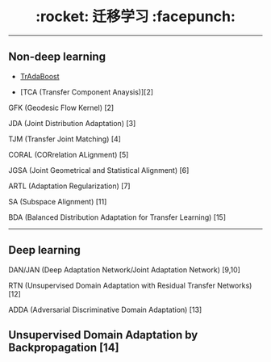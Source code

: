 <h1 align = "center">:rocket: 迁移学习 :facepunch:</h1>

---

## Non-deep learning

- [TrAdaBoost][1]

- [TCA (Transfer Component Anaysis)][2]

GFK (Geodesic Flow Kernel) [2]

JDA (Joint Distribution Adaptation) [3]

TJM (Transfer Joint Matching) [4]

CORAL (CORrelation ALignment) [5]

JGSA (Joint Geometrical and Statistical Alignment) [6]

ARTL (Adaptation Regularization) [7]



SA (Subspace Alignment) [11]

BDA (Balanced Distribution Adaptation for Transfer Learning) [15]

---
## Deep learning

DAN/JAN (Deep Adaptation Network/Joint Adaptation Network) [9,10]

RTN (Unsupervised Domain Adaptation with Residual Transfer Networks) [12]

ADDA (Adversarial Discriminative Domain Adaptation) [13]

Unsupervised Domain Adaptation by Backpropagation [14]
---
[1]: https://github.com/Jie-Yuan/TransferLearning/tree/master/1_TrAdaboost
